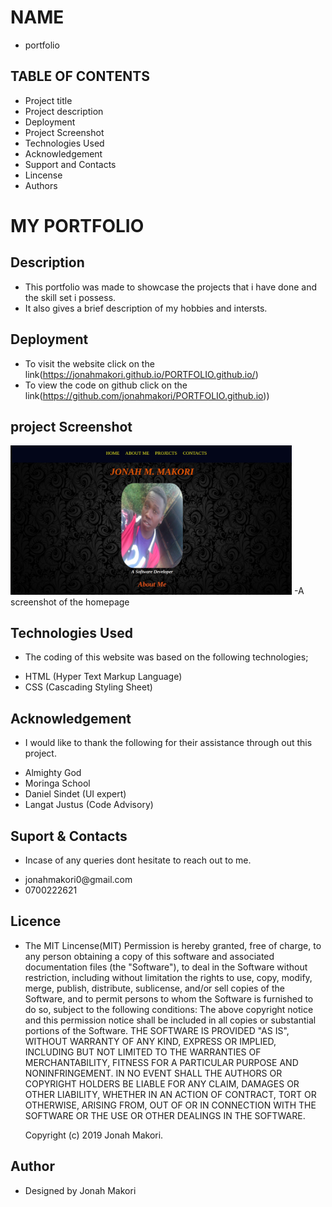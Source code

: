 # NAME
- portfolio
## TABLE OF CONTENTS
- Project title
- Project description
- Deployment
- Project Screenshot
- Technologies Used
- Acknowledgement
- Support and Contacts
- Lincense
- Authors
# MY PORTFOLIO
## Description
- This portfolio was made to showcase the projects that i have done and the skill set i possess.
- It also gives a brief description of my hobbies and intersts.
## Deployment
- To visit the website click on the link(https://jonahmakori.github.io/PORTFOLIO.github.io/)
- To view the code on github click on the link(https://github.com/jonahmakori/PORTFOLIO.github.io))
## project Screenshot
<img src="images/yyy.jpg" width="450px" >
-A screenshot of the homepage


## Technologies Used
- The coding of this website was based on the following technologies;
<ul>
  <li>HTML (Hyper Text Markup Language)</li>
  <li>CSS (Cascading Styling Sheet)</li>
</ul>

## Acknowledgement
- I would like to thank the following for their assistance through out this project.

<ul>
  <li>Almighty God</li>
  <li>Moringa School</li>
  <li>Daniel Sindet (UI expert)</li>
  <li>Langat Justus (Code Advisory)</li>
</ul>

## Suport & Contacts
- Incase of any queries dont hesitate to reach out to me.
<ul>
  <li>jonahmakori0@gmail.com</li>
  <li>0700222621</li>
</ul>

## Licence
- The MIT Lincense(MIT)
Permission is hereby granted, free of charge, to any person obtaining a copy of this software and associated documentation files (the "Software"), to deal in the Software without restriction, including without limitation the rights to use, copy, modify, merge, publish, distribute, sublicense, and/or sell copies of the Software, and to permit persons to whom the Software is furnished to do so, subject to the following conditions:
The above copyright notice and this permission notice shall be included in all copies or substantial portions of the Software.
THE SOFTWARE IS PROVIDED "AS IS", WITHOUT WARRANTY OF ANY KIND, EXPRESS OR IMPLIED, INCLUDING BUT NOT LIMITED TO THE WARRANTIES OF MERCHANTABILITY, FITNESS FOR A PARTICULAR PURPOSE AND NONINFRINGEMENT. IN NO EVENT SHALL THE AUTHORS OR COPYRIGHT HOLDERS BE LIABLE FOR ANY CLAIM, DAMAGES OR OTHER LIABILITY, WHETHER IN AN ACTION OF CONTRACT, TORT OR OTHERWISE, ARISING FROM, OUT OF OR IN CONNECTION WITH THE SOFTWARE OR THE USE OR OTHER DEALINGS IN THE SOFTWARE. <br>

   Copyright (c) 2019 Jonah Makori.

## Author
- Designed by <span>Jonah Makori</span>